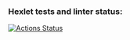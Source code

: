 ### Hexlet tests and linter status:
[![Actions Status](https://github.com/KatjaSh/layout-designer-project-lvl2/workflows/hexlet-check/badge.svg)](https://github.com/KatjaSh/layout-designer-project-lvl2/actions)